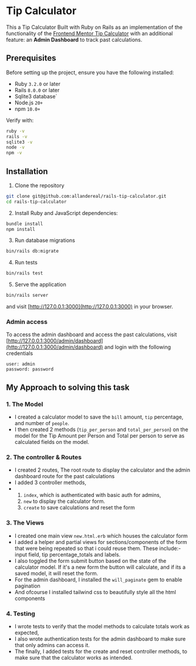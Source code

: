 # Tip Calculator

This a Tip Calculator Built with Ruby on Rails as an implementation of the functionality of the [Frontend Mentor Tip Calculator](https://www.frontendmentor.io/challenges/tip-calculator-app-ugJNGbJUX) with an additional feature: an **Admin Dashboard** to track past calculations.

## Prerequisites

Before setting up the project, ensure you have the following installed:

- Ruby `3.2.0` or later
- Rails `8.0.0` or later
- Sqlite3 database`
- Node.js `20+`
- npm `10.0+`

Verify with:
```bash
ruby -v
rails -v
sqlite3 -v
node -v
npm -v
```

## Installation
1. Clone the repository
```bash
git clone git@github.com:allandereal/rails-tip-calculator.git
cd rails-tip-calculator
```

2. Install Ruby and JavaScript dependencies:
```bash
bundle install
npm install
```

3. Run database migrations
```bash
bin/rails db:migrate
```

4. Run tests
```bash
bin/rails test
```

5. Serve the application
```bash
bin/rails server
```
and visit [http://127.0.0.1:3000](http://127.0.0.1:3000) in your browser.

### Admin access
To access the admin dashboard and access the past calculations,
visit [http://127.0.0.1:3000/admin/dashboard](http://127.0.0.1:3000/admin/dashboard) and login with the following credentials  
```code 
user: admin  
password: password
```

## My Approach to solving this task
### 1. The Model
- I created a calculator model to save the `bill` amount, `tip` percentage, and number of `people`.
- I then created 2 methods (`tip_per_person` and `total_per_person`) on the model for the Tip Amount per Person and Total per person to serve as calculated fields on the model.

### 2. The controller & Routes
- I created 2 routes, The root route to display the calculator and the admin dashboard route for the past calculations
- I added 3 controller methods, 
- 1. `index`, which is authenticated with basic auth for admins,
  2. `new` to display the calculator form.
  3. `create` to save calculations and reset the form

### 3. The Views
- I created one main view `new.html.erb` which houses the calculator form
- I added a helper and partial views for sections/components of the form that were being repeated so that i could reuse them. These include:- input field, tip percentage_totals and labels.
- I also toggled the form submit button based on the state of the calculator model. If it's a new form the button will calculate, and if its a saved model, it will reset the form.
- For the admin dashboard, I installed the `will_paginate` gem to enable pagination
- And ofcourse I installed tailwind css to beautifully style all the html components

### 4. Testing
- I wrote tests to verify that the model methods to calculate totals work as expected,
- I also wrote authentication tests for the admin dashboard to make sure that only admins can access it.
- The finally, I added tests for the create and reset controller methods, to make sure that the calculator works as intended.

